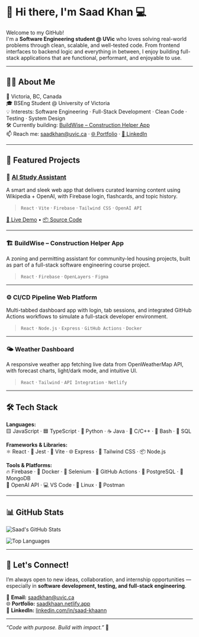 # 👋 Hi there, I'm **Saad Khan** 💻

Welcome to my GitHub!  
I'm a **Software Engineering student @ UVic** who loves solving real-world problems through clean, scalable, and well-tested code. From frontend interfaces to backend logic and everything in between, I enjoy building full-stack applications that are functional, performant, and enjoyable to use.

---

## 🙋‍♂️ About Me

📍 Victoria, BC, Canada  
🎓 BSEng Student @ University of Victoria  
💡 Interests: Software Engineering · Full-Stack Development · Clean Code · Testing · System Design  
🛠️ Currently building: [BuildWise – Construction Helper App](#)  
📫 Reach me: saadkhan@uvic.ca · [🌐 Portfolio](https://saadkhaan.netlify.app) · [💼 LinkedIn](https://www.linkedin.com/in/saad-khaann/)

---

## 🚀 Featured Projects

### 🧠 [AI Study Assistant](https://github.com/saad-khaan/study-assistant)
A smart and sleek web app that delivers curated learning content using Wikipedia + OpenAI, with Firebase login, flashcards, and topic history.
> `React` · `Vite` · `Firebase` · `Tailwind CSS` · `OpenAI API`

[🔗 Live Demo](https://study-assistant.netlify.app) • [📦 Source Code](https://github.com/saad-khaan/study-assistant)

---

### 🏗️ BuildWise – Construction Helper App
A zoning and permitting assistant for community-led housing projects, built as part of a full-stack software engineering course project.
> `React` · `Firebase` · `OpenLayers` · `Figma`

---

### ⚙️ CI/CD Pipeline Web Platform
Multi-tabbed dashboard app with login, tab sessions, and integrated GitHub Actions workflows to simulate a full-stack developer environment.
> `React` · `Node.js` · `Express` · `GitHub Actions` · `Docker`

---

### 🌤️ Weather Dashboard
A responsive weather app fetching live data from OpenWeatherMap API, with forecast charts, light/dark mode, and intuitive UI.
> `React` · `Tailwind` · `API Integration` · `Netlify`

---

## 🛠 Tech Stack

**Languages:**  
🟨 JavaScript · 🟦 TypeScript · 🐍 Python · ☕ Java · 🔵 C/C++ · 🐚 Bash · 🧮 SQL

**Frameworks & Libraries:**  
⚛️ React · 🧪 Jest · 🚀 Vite · 🌐 Express · 🎨 Tailwind CSS · 📦 Node.js

**Tools & Platforms:**  
🔥 Firebase · 🐳 Docker · 🧪 Selenium · 🧰 GitHub Actions · 🐘 PostgreSQL · 🍃 MongoDB  
🧠 OpenAI API · 💻 VS Code · 🐧 Linux · 📱 Postman

---

## 📊 GitHub Stats

![Saad's GitHub Stats](https://github-readme-stats.vercel.app/api?username=saad-khaan&show_icons=true&theme=react&hide_border=true)

![Top Languages](https://github-readme-stats.vercel.app/api/top-langs/?username=saad-khaan&layout=compact&theme=react&hide_border=true)

---

## 🤝 Let's Connect!

I’m always open to new ideas, collaboration, and internship opportunities — especially in **software development, testing, and full-stack engineering**.

📧 **Email:** saadkhan@uvic.ca  
🌐 **Portfolio:** [saadkhaan.netlify.app](https://saadkhaan.netlify.app)  
💼 **LinkedIn:** [linkedin.com/in/saad-khaann](https://www.linkedin.com/in/saad-khaann/)

---

_“Code with purpose. Build with impact.”_ 🚀
